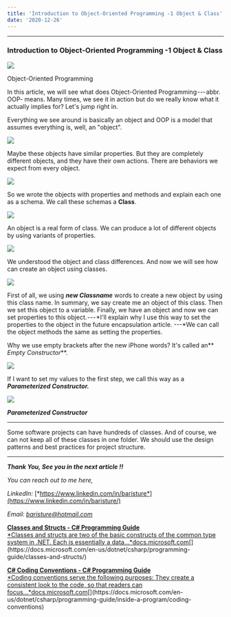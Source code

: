 ```yaml
---
title: 'Introduction to Object-Oriented Programming -1 Object & Class'
date: '2020-12-26'
---
```

* * * * *

### Introduction to Object-Oriented Programming -1 Object & Class

![](https://cdn-images-1.medium.com/max/720/1*byR9Srb8JevHxa7VmimkzQ.png)

Object-Oriented Programming

In this article, we will see what does Object-Oriented Programming --- abbr. OOP- means. Many times, we see it in action but do we really know what it actually implies for? Let's jump right in.

Everything we see around is basically an object and OOP is a model that assumes everything is, well, an "object".

![](https://cdn-images-1.medium.com/max/720/1*gXf_sF-q-QH3kG0bLewTWA.png)

Maybe these objects have similar properties. But they are completely different objects, and they have their own actions. There are behaviors we expect from every object.

![](https://cdn-images-1.medium.com/max/720/1*sZ5RA1hKgMHsGi3rpqQWnA.png)

So we wrote the objects with properties and methods and explain each one as a schema. We call these schemas a **Class**.

![](https://cdn-images-1.medium.com/max/720/1*-cCdEJkk3r_TmlrSUQTcPA.png)

An object is a real form of class. We can produce a lot of different objects by using variants of properties.

![](https://cdn-images-1.medium.com/max/720/1*myxqxoWj-E-7_WgqeMywsw.png)

We understood the object and class differences. And now we will see how can create an object using classes.

![](https://cdn-images-1.medium.com/max/720/1*UvHEUCuAn7wPEysUVo0fbg.png)

First of all, we using ***new Classname*** words to create a new object by using this class name. In summary, we say create me an object of this class. Then we set this object to a variable. Finally, we have an object and now we can set properties to this object. --- *I'll explain why I use this way to set the properties to the object in the future encapsulation article. ---*We can call the object methods the same as setting the properties.

Why we use empty brackets after the new iPhone words? It's called an** *Empty Constructor***.

![](https://cdn-images-1.medium.com/max/720/1*d49GQl8GxG50-mcV7alm2A.png)

If I want to set my values to the first step, we call this way as a ***Parameterized Constructor.***

![](https://cdn-images-1.medium.com/max/720/1*ZzMEYh4lIZq272ManzPXNQ.png)

***Parameterized Constructor***

* * * * *

Some software projects can have hundreds of classes. And of course, we can not keep all of these classes in one folder. We should use the design patterns and best practices for project structure.

* * * * *

***Thank You, See you in the next article !!***

*You can reach out to me here,*

*LinkedIn:* [*https://www.linkedin.com/in/baristure*](https://www.linkedin.com/in/baristure/)

*Email: baristure@hotmail.com*

[**Classes and Structs - C# Programming Guide**\
*Classes and structs are two of the basic constructs of the common type system in .NET. Each is essentially a data...*docs.microsoft.com](https://docs.microsoft.com/en-us/dotnet/csharp/programming-guide/classes-and-structs/ "https://docs.microsoft.com/en-us/dotnet/csharp/programming-guide/classes-and-structs/")[](https://docs.microsoft.com/en-us/dotnet/csharp/programming-guide/classes-and-structs/)

[**C# Coding Conventions - C# Programming Guide**\
*Coding conventions serve the following purposes: They create a consistent look to the code, so that readers can focus...*docs.microsoft.com](https://docs.microsoft.com/en-us/dotnet/csharp/programming-guide/inside-a-program/coding-conventions "https://docs.microsoft.com/en-us/dotnet/csharp/programming-guide/inside-a-program/coding-conventions")[](https://docs.microsoft.com/en-us/dotnet/csharp/programming-guide/inside-a-program/coding-conventions)